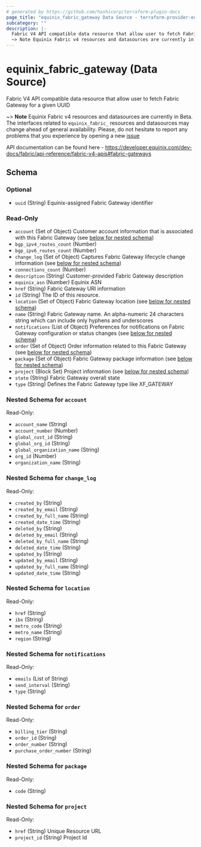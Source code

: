 ```yaml
---
# generated by https://github.com/hashicorp/terraform-plugin-docs
page_title: "equinix_fabric_gateway Data Source - terraform-provider-equinix"
subcategory: ""
description: |-
  Fabric V4 API compatible data resource that allow user to fetch Fabric Gateway for a given UUID
  ~> Note Equinix Fabric v4 resources and datasources are currently in Beta. The interfaces related to equinix_fabric_ resources and datasources may change ahead of general availability. Please, do not hesitate to report any problems that you experience by opening a new issue https://github.com/equinix/terraform-provider-equinix/issues/new?template=bug.md
---
```


# equinix_fabric_gateway (Data Source)

Fabric V4 API compatible data resource that allow user to fetch Fabric Gateway for a given UUID

~> **Note** Equinix Fabric v4 resources and datasources are currently in Beta. The interfaces related to `equinix_fabric_` resources and datasources may change ahead of general availability. Please, do not hesitate to report any problems that you experience by opening a new [issue](https://github.com/equinix/terraform-provider-equinix/issues/new?template=bug.md)

API documentation can be found here - https://developer.equinix.com/dev-docs/fabric/api-reference/fabric-v4-apis#fabric-gateways


<!-- schema generated by tfplugindocs -->
## Schema

### Optional

- `uuid` (String) Equinix-assigned Fabric Gateway identifier

### Read-Only

- `account` (Set of Object) Customer account information that is associated with this Fabric Gateway (see [below for nested schema](#nestedatt--account))
- `bgp_ipv4_routes_count` (Number)
- `bgp_ipv6_routes_count` (Number)
- `change_log` (Set of Object) Captures Fabric Gateway lifecycle change information (see [below for nested schema](#nestedatt--change_log))
- `connections_count` (Number)
- `description` (String) Customer-provided Fabric Gateway description
- `equinix_asn` (Number) Equinix ASN
- `href` (String) Fabric Gateway URI information
- `id` (String) The ID of this resource.
- `location` (Set of Object) Fabric Gateway location (see [below for nested schema](#nestedatt--location))
- `name` (String) Fabric Gateway name. An alpha-numeric 24 characters string which can include only hyphens and underscores
- `notifications` (List of Object) Preferences for notifications on Fabric Gateway configuration or status changes (see [below for nested schema](#nestedatt--notifications))
- `order` (Set of Object) Order information related to this Fabric Gateway (see [below for nested schema](#nestedatt--order))
- `package` (Set of Object) Fabric Gateway package information (see [below for nested schema](#nestedatt--package))
- `project` (Block Set) Project information (see [below for nested schema](#nestedblock--project))
- `state` (String) Fabric Gateway overall state
- `type` (String) Defines the Fabric Gateway type like XF_GATEWAY

<a id="nestedatt--account"></a>
### Nested Schema for `account`

Read-Only:

- `account_name` (String)
- `account_number` (Number)
- `global_cust_id` (String)
- `global_org_id` (String)
- `global_organization_name` (String)
- `org_id` (Number)
- `organization_name` (String)


<a id="nestedatt--change_log"></a>
### Nested Schema for `change_log`

Read-Only:

- `created_by` (String)
- `created_by_email` (String)
- `created_by_full_name` (String)
- `created_date_time` (String)
- `deleted_by` (String)
- `deleted_by_email` (String)
- `deleted_by_full_name` (String)
- `deleted_date_time` (String)
- `updated_by` (String)
- `updated_by_email` (String)
- `updated_by_full_name` (String)
- `updated_date_time` (String)


<a id="nestedatt--location"></a>
### Nested Schema for `location`

Read-Only:

- `href` (String)
- `ibx` (String)
- `metro_code` (String)
- `metro_name` (String)
- `region` (String)


<a id="nestedatt--notifications"></a>
### Nested Schema for `notifications`

Read-Only:

- `emails` (List of String)
- `send_interval` (String)
- `type` (String)


<a id="nestedatt--order"></a>
### Nested Schema for `order`

Read-Only:

- `billing_tier` (String)
- `order_id` (String)
- `order_number` (String)
- `purchase_order_number` (String)


<a id="nestedatt--package"></a>
### Nested Schema for `package`

Read-Only:

- `code` (String)


<a id="nestedblock--project"></a>
### Nested Schema for `project`

Read-Only:

- `href` (String) Unique Resource URL
- `project_id` (String) Project Id


